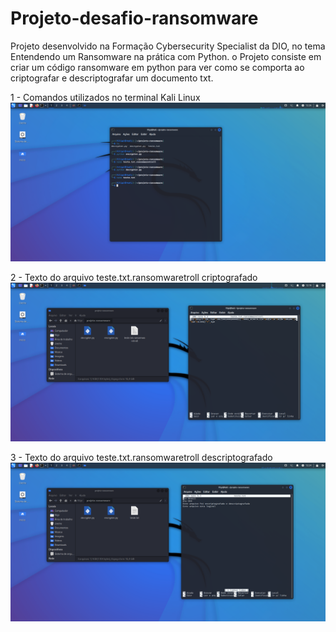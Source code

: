 # Projeto-desafio-ransomware

Projeto desenvolvido na Formação Cybersecurity Specialist da DIO, no tema Entendendo um Ransomware na prática com Python.
o Projeto consiste em criar um código ransomware em python para ver como se comporta ao criptografar e descriptografar um documento txt.

1 - Comandos utilizados no terminal Kali Linux
<img src= "https://github.com/lipenspereira39/projeto-desafio-ransomware/blob/main/imagensprojetoransomware/img1.png"  alt="Comandos no terminal">

2 - Texto do arquivo teste.txt.ransomwaretroll criptografado
<img src="https://github.com/lipenspereira39/projeto-desafio-ransomware/blob/main/imagensprojetoransomware/img2.png" alt="Arquivo criptografado">

3 - Texto do arquivo teste.txt.ransomwaretroll descriptografado
<img src="https://github.com/lipenspereira39/projeto-desafio-ransomware/blob/main/imagensprojetoransomware/img3.png" alt="Arquivo descriptografado">
